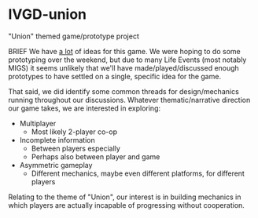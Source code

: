 # IVGD-union
"Union" themed game/prototype project

BRIEF
We have [a lot](https://tree.taiga.io/project/suprko-ivgd-prototype-assignment-3/kanban) of ideas for this game. We were hoping to do some prototyping over the weekend, but due to many Life Events (most notably MIGS) it seems unlikely that we'll have made/played/discussed enough prototypes to have settled on a single, specific idea for the game.

That said, we did identify some common threads for design/mechanics running throughout our discussions. Whatever thematic/narrative direction our game takes, we are interested in exploring:
- Multiplayer
  - Most likely 2-player co-op
- Incomplete information
  - Between players especially
  - Perhaps also between player and game
- Asymmetric gameplay
  - Different mechanics, maybe even different platforms, for different players
  
Relating to the theme of "Union", our interest is in building mechanics in which players are actually incapable of progressing without cooperation.
